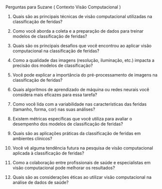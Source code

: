 
Perguntas para Suzane ( Contexto Visão Computacional  )

1. Quais são as principais técnicas de visão computacional utilizadas na classificação de feridas?

2. Como você aborda a coleta e a preparação de dados para treinar modelos de classificação de feridas?

3. Quais são os principais desafios que você encontrou ao aplicar visão computacional na classificação de feridas?

4. Como a qualidade das imagens (resolução, iluminação, etc.) impacta a precisão dos modelos de classificação?

5. Você pode explicar a importância do pré-processamento de imagens na classificação de feridas?

6. Quais algoritmos de aprendizado de máquina ou redes neurais você considera mais eficazes para essa tarefa?

7. Como você lida com a variabilidade nas características das feridas (tamanho, forma, cor) nas suas análises?

8. Existem métricas específicas que você utiliza para avaliar o desempenho dos modelos de classificação de feridas?

9. Quais são as aplicações práticas da classificação de feridas em ambientes clínicos?

10. Você vê alguma tendência futura na pesquisa de visão computacional aplicada à classificação de feridas?

11. Como a colaboração entre profissionais de saúde e especialistas em visão computacional pode melhorar os resultados?

12. Quais são as considerações éticas ao utilizar visão computacional na análise de dados de saúde?